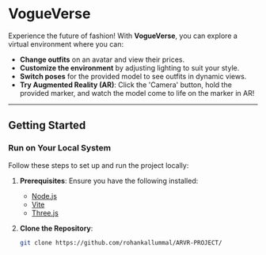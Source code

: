 # **VogueVerse**

Experience the future of fashion! With **VogueVerse**, you can explore a virtual environment where you can:

- **Change outfits** on an avatar and view their prices.  
- **Customize the environment** by adjusting lighting to suit your style.  
- **Switch poses** for the provided model to see outfits in dynamic views.  
- **Try Augmented Reality (AR)**: Click the 'Camera' button, hold the provided marker, and watch the model come to life on the marker in AR!  

---

## **Getting Started**

### **Run on Your Local System**

Follow these steps to set up and run the project locally:

1. **Prerequisites**: Ensure you have the following installed:
   - [Node.js](https://nodejs.org/)  
   - [Vite](https://vitejs.dev/)  
   - [Three.js](https://threejs.org/)  

2. **Clone the Repository**:  
   ```bash
   git clone https://github.com/rohankallummal/ARVR-PROJECT/


